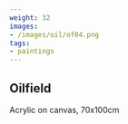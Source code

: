 ```yaml
---
weight: 32
images:
- /images/oil/of04.png
tags:
- paintings
---
```


## Oilfield

Acrylic on canvas, 70x100cm

